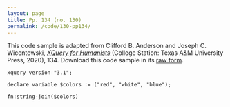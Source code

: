 ```yaml
---
layout: page
title: Pp. 134 (no. 130)
permalink: /code/130-pp134/
---
```


This code sample is adapted from Clifford B. Anderson and Joseph C. Wicentowski, 
[_XQuery for Humanists_](/) (College Station: Texas A&M University Press, 2020), 134. 
Download this code sample in its [raw form](/code/130-pp134/130-pp134.xq).

```xquery
xquery version "3.1";

declare variable $colors := ("red", "white", "blue");

fn:string-join($colors)
```  
